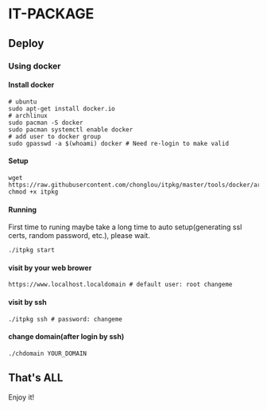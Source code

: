 IT-PACKAGE
======================

## Deploy

### Using docker

#### Install docker

    # ubuntu
    sudo apt-get install docker.io
    # archlinux
    sudo pacman -S docker
    sudo pacman systemctl enable docker
    # add user to docker group
    sudo gpasswd -a $(whoami) docker # Need re-login to make valid

#### Setup

    wget https://raw.githubusercontent.com/chonglou/itpkg/master/tools/docker/arch/itpkg
    chmod +x itpkg

#### Running
First time to runing maybe take a long time to auto setup(generating ssl certs, random password, etc.), please wait.


    ./itpkg start

#### visit by your web brower

    https://www.localhost.localdomain # default user: root changeme

#### visit by ssh

    ./itpkg ssh # password: changeme

#### change domain(after login by ssh)
    ./chdomain YOUR_DOMAIN
    

## That's ALL
Enjoy it!

